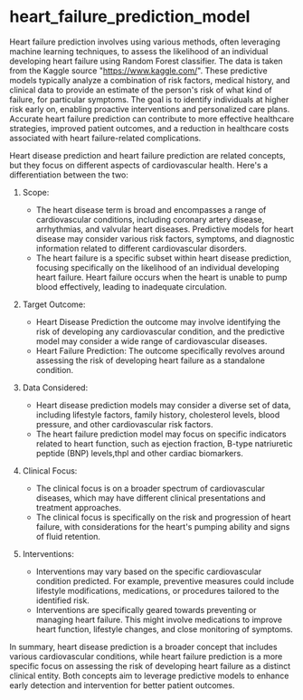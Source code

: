 # heart_failure_prediction_model
Heart failure prediction involves using various methods, often leveraging machine learning techniques, to assess the likelihood of an individual developing heart failure using Random Forest classifier. The data is taken from the Kaggle source "https://www.kaggle.com/". These predictive models typically analyze a combination of risk factors, medical history, and clinical data to provide an estimate of the person's risk of what kind of failure, for particular symptoms. The goal is to identify individuals at higher risk early on, enabling proactive interventions and personalized care plans. Accurate heart failure prediction can contribute to more effective healthcare strategies, improved patient outcomes, and a reduction in healthcare costs associated with heart failure-related complications.

Heart disease prediction and heart failure prediction are related concepts, but they focus on different aspects of cardiovascular health. Here's a differentiation between the two:

1. Scope:
   - The heart disease term is broad and encompasses a range of cardiovascular conditions, including coronary artery disease, arrhythmias, and valvular heart diseases. Predictive models for heart disease may consider various risk factors, symptoms, and diagnostic information related to different cardiovascular disorders.
   - The heart failure is a specific subset within heart disease prediction, focusing specifically on the likelihood of an individual developing heart failure. Heart failure occurs when the heart is unable to pump blood effectively, leading to inadequate circulation.

2. Target Outcome:
   - Heart Disease Prediction the outcome may involve identifying the risk of developing any cardiovascular condition, and the predictive model may consider a wide range of cardiovascular diseases.
   - Heart Failure Prediction: The outcome specifically revolves around assessing the risk of developing heart failure as a standalone condition.

3. Data Considered:
   - Heart disease prediction models may consider a diverse set of data, including lifestyle factors, family history, cholesterol levels, blood pressure, and other cardiovascular risk factors.
   - The heart failure prediction model may focus on specific indicators related to heart function, such as ejection fraction, B-type natriuretic peptide (BNP) levels,thpl and other cardiac biomarkers.

4. Clinical Focus:
   - The clinical focus is on a broader spectrum of cardiovascular diseases, which may have different clinical presentations and treatment approaches.
   - The clinical focus is specifically on the risk and progression of heart failure, with considerations for the heart's pumping ability and signs of fluid retention.

5. Interventions:
   - Interventions may vary based on the specific cardiovascular condition predicted. For example, preventive measures could include lifestyle modifications, medications, or procedures tailored to the identified risk.
   - Interventions are specifically geared towards preventing or managing heart failure. This might involve medications to improve heart function, lifestyle changes, and close monitoring of symptoms.

In summary, heart disease prediction is a broader concept that includes various cardiovascular conditions, while heart failure prediction is a more specific focus on assessing the risk of developing heart failure as a distinct clinical entity. Both concepts aim to leverage predictive models to enhance early detection and intervention for better patient outcomes.
